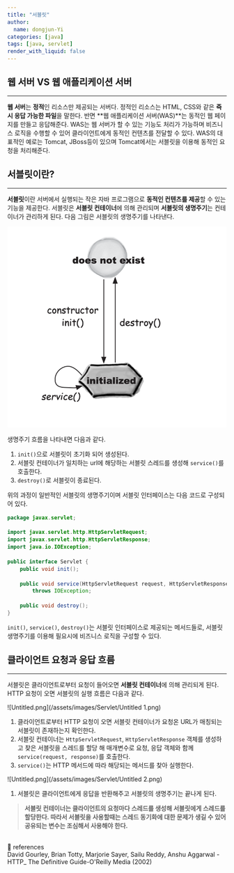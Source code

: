 ```yaml
---
title: "서블릿"
author:
  name: dongjun-Yi
categories: [java]
tags: [java, servlet]
render_with_liquid: false
---
```

## 웹 서버 VS 웹 애플리케이션 서버

---

**웹 서버**는 **정적**인 리소스만 제공되는 서버다. 정적인 리소스는 HTML, CSS와 같은 **즉시 응답 가능한 파일**을 말한다. 반면 **웹 애플리케이션 서버(WAS)**는 동적인 웹 페이지를 만들고 응답해준다. WAS는 웹 서버가 할 수 있는 기능도 처리가 가능하며 비즈니스 로직을 수행할 수 있어 클라이언트에게 동적인 컨텐츠를 전달할 수 있다. WAS의 대표적인 예로는 Tomcat, JBoss등이 있으며 Tomcat에서는 서블릿을 이용해 동적인 요청을 처리해준다.

## 서블릿이란?

---

**서블릿**이란 서버에서 실행되는 작은 자바 프로그램으로 **동적인 컨텐츠를 제공**할 수 있는 기능을 제공한다. 서블릿은 **서블릿 컨테이너**에 의해 관리되며 **서블릿의 생명주기**는 컨테이너가 관리하게 된다. 다음 그림은 서블릿의 생명주기를 나타낸다.

![Untitled.png](/assets/images/Servlet/Untitled.png)

생명주기 흐름을 나타내면 다음과 같다.

1. `init()`으로 서블릿이 초기화 되어 생성된다.
2. 서블릿 컨테이너가 일치하는 url에 해당하는 서블릿 스레드를 생성해  `service()`를 호출한다.
3. `destroy()`로 서블릿이 종료된다.

위의 과정이 일반적인 서블릿의 생명주기이며 서블릿 인터페이스는 다음 코드로 구성되어 있다.

```java
package javax.servlet;
 
import javax.servlet.http.HttpServletRequest;
import javax.servlet.http.HttpServletResponse;
import java.io.IOException;
 
public interface Servlet {
    public void init();
 
    public void service(HttpServletRequest request, HttpServletResponse response)
        throws IOException;
 
    public void destroy();
}
```

`init()`, `service()`, `destroy()`는 서블릿 인터페이스로 제공되는 메서드들로, 서블릿 생명주기를 이용해 필요시에 비즈니스 로직을 구성할 수 있다.

## 클라이언트 요청과 응답 흐름

---

서블릿은 클라이언트로부터 요청이 들어오면 **서블릿 컨테이너**에 의해 관리되게 된다. HTTP 요청이 오면 서블릿의 실행 흐름은 다음과 같다.

![Untitled.png](/assets/images/Servlet/Untitled 1.png)

1. 클라이언트로부터 HTTP 요청이 오면 서블릿 컨테이너가 요청온 URL가 매칭되는 서블릿이 존재하는지 확인한다.
2. 서블릿 컨테이너는 `HttpServletRequest`, `HttpServletResponse` 객체를 생성하고 찾은 서블릿을 스레드를 할당 해 매개변수로 요청, 응답 객체와 함께 `service(request, response)`를 호출한다.
3. `service()`는 HTTP 메서드에 따라 해당되는 메서드를 찾아 실행한다.

![Untitled.png](/assets/images/Servlet/Untitled 2.png)

1. 서블릿은 클라이언트에게 응답을 반환해주고 서블릿의 생명주기는 끝나게 된다.

> **서블릿 컨테이너는 클라이언트의 요청마다 스레드를 생성해 서블릿에게 스레드를 할당한다. 따라서 서블릿을 사용할때는 스레드 동기화에 대한 문제가 생길 수 있어 공유되는 변수는 조심해서 사용해야 한다.**
> 
<br>
<aside>
📖 references 
<br>
David Gourley, Brian Totty, Marjorie Sayer, Sailu Reddy, Anshu Aggarwal - HTTP_ The Definitive Guide-O'Reilly Media (2002)

</aside>